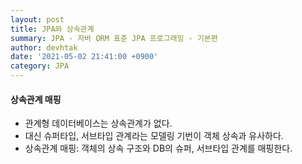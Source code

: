 ```yaml
---
layout: post
title: JPA와 상속관계
summary: JPA - 자바 ORM 표준 JPA 프로그래밍 - 기본편
author: devhtak
date: '2021-05-02 21:41:00 +0900'
category: JPA
---
```


#### 상속관계 매핑



- 관계형 데이터베이스는 상속관계가 없다.
- 대신 슈퍼타입, 서브타입 관계라는 모델링 기번이 객체 상속과 유사하다.
- 상속관계 매핑: 객체의 상속 구조와 DB의 슈퍼, 서브타입 관계를 매핑한다.

